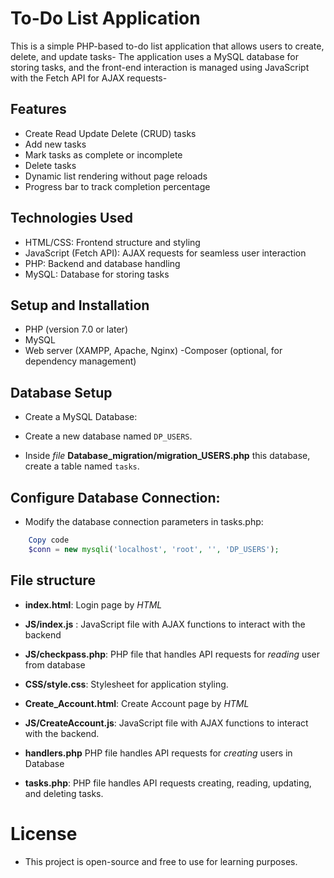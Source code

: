 # To-Do List Application

This is a simple PHP-based to-do list application that allows users to create, delete, and update tasks- The application uses a MySQL database for storing tasks, and the front-end interaction is managed using JavaScript with the Fetch API for AJAX requests-

## Features

- Create Read Update Delete (CRUD) tasks
- Add new tasks
- Mark tasks as complete or incomplete
- Delete tasks
- Dynamic list rendering without page reloads
- Progress bar to track completion percentage

## Technologies Used

- HTML/CSS: Frontend structure and styling
- JavaScript (Fetch API): AJAX requests for seamless user interaction
- PHP: Backend and database handling
- MySQL: Database for storing tasks

## Setup and Installation

- PHP (version 7.0 or later)
- MySQL
- Web server (XAMPP, Apache, Nginx)
  -Composer (optional, for dependency management)

## Database Setup

- Create a MySQL Database:

- Create a new database named `DP_USERS`.
- Inside _file_ **Database_migration/migration_USERS.php** this database, create a table named `tasks`.

## Configure Database Connection:

- Modify the database connection parameters in tasks.php:

```php
    Copy code
    $conn = new mysqli('localhost', 'root', '', 'DP_USERS');
```

## File structure

- **index.html**: Login page by _HTML_
- **JS/index.js** : JavaScript file with AJAX functions to interact with the backend
- **JS/checkpass.php**: PHP file that handles API requests for _reading_ user from database
- **CSS/style.css**: Stylesheet for application styling.
- **Create_Account.html**: Create Account page by _HTML_
- **JS/CreateAccount.js**: JavaScript file with AJAX functions to interact with the backend.
- **handlers.php** PHP file handles API requests for _creating_ users in Database

- **tasks.php**: PHP file handles API requests creating, reading, updating, and deleting tasks.

# License

- This project is open-source and free to use for learning purposes.
